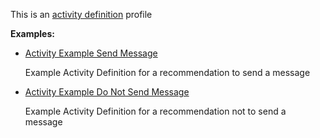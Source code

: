 This is an [activity definition](profiles.html#activity-profiles) profile

**Examples:**

*  [Activity Example Send Message](ActivityDefinition-activity-example-sendmessage.html)

    Example Activity Definition for a recommendation to send a message

*   [Activity Example Do Not Send Message](ActivityDefinition-activity-example-donotsendmessage-ad.html)

    Example Activity Definition for a recommendation not to send a message
